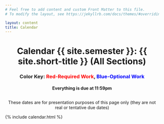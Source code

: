```yaml
---
# Feel free to add content and custom Front Matter to this file.
# To modify the layout, see https://jekyllrb.com/docs/themes/#overriding-theme-defaults

layout: content
title: Calendar
---
```


<div class="calendar-head">
  <h1 style="text-align:center;">
    Calendar {{ site.semester }}: {{ site.short-title }} (All Sections)
  </h1>
  <h3 style="text-align:center;">
    Color Key: <span style="color:red;">Red-Required Work</span>, <span style="color:blue;">Blue-Optional Work</span>
  </h3>
  <h4 style="margin-bottom:30px;text-align:center;">
    Everything is due at 11:59pm
  </h4>

  <p style="text-align:center;">
    These dates are for presentation purposes of this page only (they are not real or tentative due dates)
  </p>
</div>
<!-- Calendar Fall 2019: Stat 100 (All Sections)
Color Key: Red-Required Work, Blue-Optional Work
*Everything is due at 11:59pm -->

{% include calendar.html %}
